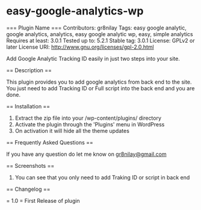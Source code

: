 # easy-google-analytics-wp

=== Plugin Name ===
Contributors: gr8nilay
Tags: easy google analytic, google analytics, analytics, easy google analytic wp, easy, simple analytics
Requires at least: 3.0.1
Tested up to: 5.2.1
Stable tag: 3.0.1
License: GPLv2 or later
License URI: http://www.gnu.org/licenses/gpl-2.0.html

Add Google Analytic Tracking ID easily in just two steps into your site. 

== Description ==

This plugin provides you to add google analytics from back end to the site. You just need to add Tracking ID or Full script into the back end and you are done. 

== Installation ==

1. Extract the zip file into your /wp-content/plugins/ directory
2. Activate the plugin through the 'Plugins' menu in WordPress
1. On activation it will hide all the theme updates

== Frequently Asked Questions ==

If you have any question do let me know on gr8nilay@gmail.com

== Screenshots ==

1. You can see that you only need to add Traking ID or script in back end

== Changelog ==

= 1.0 =
First Release of plugin
